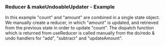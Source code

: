 ### Reducer & makeUndoableUpdater - Example

In this example "count" and "amount" are combined in a single state object. We manually create a reducer, in which "amount" is updated, and retrieved from the previous state in order to update "count". The dispatch function which is returned from useReducer is called manually from the do/redo & undo handlers for "add", "subtract" and "updateAmount".
